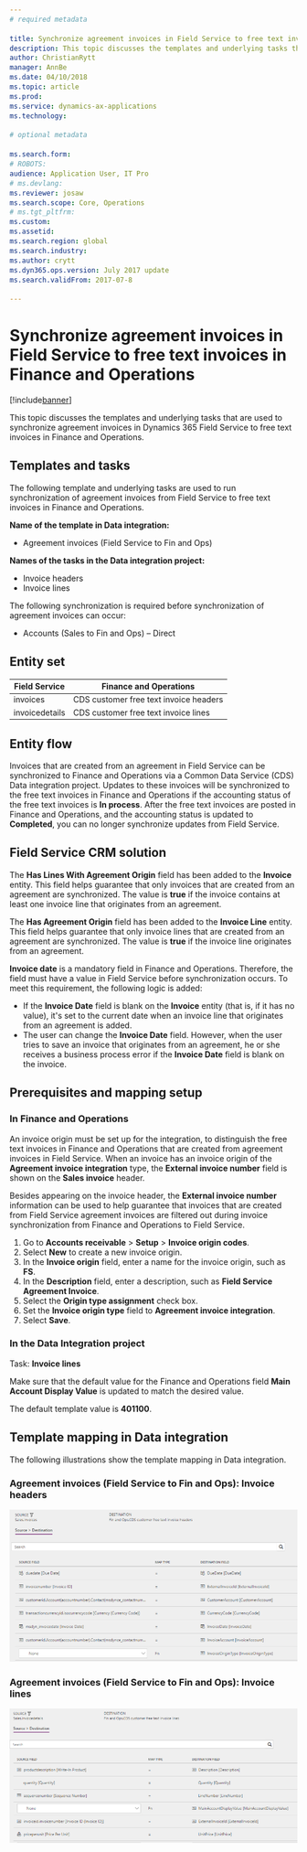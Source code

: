 ```yaml
---
# required metadata

title: Synchronize agreement invoices in Field Service to free text invoices in Finance and Operations
description: This topic discusses the templates and underlying tasks that are used to synchronize agreement invoices in Dynamics 365  Field Service to free text invoices in Finance and Operations.
author: ChristianRytt
manager: AnnBe
ms.date: 04/10/2018
ms.topic: article
ms.prod: 
ms.service: dynamics-ax-applications
ms.technology: 

# optional metadata

ms.search.form: 
# ROBOTS: 
audience: Application User, IT Pro
# ms.devlang: 
ms.reviewer: josaw
ms.search.scope: Core, Operations
# ms.tgt_pltfrm: 
ms.custom: 
ms.assetid: 
ms.search.region: global
ms.search.industry: 
ms.author: crytt
ms.dyn365.ops.version: July 2017 update 
ms.search.validFrom: 2017-07-8

---
```


# Synchronize agreement invoices in Field Service to free text invoices in Finance and Operations

[!include[banner](../includes/banner.md)]

This topic discusses the templates and underlying tasks that are used to synchronize agreement invoices in Dynamics 365 Field Service to free text invoices in Finance and Operations.

## Templates and tasks

The following template and underlying tasks are used to run synchronization of agreement invoices from Field Service to free text invoices in Finance and Operations.

**Name of the template in Data integration:**

- Agreement invoices (Field Service to Fin and Ops)

**Names of the tasks in the Data integration project:**

- Invoice headers
- Invoice lines

The following synchronization is required before synchronization of agreement invoices can occur:

- Accounts (Sales to Fin and Ops) – Direct

## Entity set

| Field Service  | Finance and Operations                 |
|----------------|----------------------------------------|
| invoices       | CDS customer free text invoice headers |
| invoicedetails | CDS customer free text invoice lines   |

## Entity flow

Invoices that are created from an agreement in Field Service can be synchronized to Finance and Operations via a Common Data Service (CDS) Data integration project. Updates to these invoices will be synchronized to the free text invoices in Finance and Operations if the accounting status of the free text invoices is **In process**. After the free text invoices are posted in Finance and Operations, and the accounting status is updated to **Completed**, you can no longer synchronize updates from Field Service.

## Field Service CRM solution

The **Has Lines With Agreement Origin** field has been added to the **Invoice** entity. This field helps guarantee that only invoices that are created from an agreement are synchronized. The value is **true** if the invoice contains at least one invoice line that originates from an agreement.

The **Has Agreement Origin** field has been added to the **Invoice Line** entity. This field helps guarantee that only invoice lines that are created from an agreement are synchronized. The value is **true** if the invoice line originates from an agreement.

**Invoice date** is a mandatory field in Finance and Operations. Therefore, the field must have a value in Field Service before synchronization occurs. To meet this requirement, the following logic is added:

- If the **Invoice Date** field is blank on the **Invoice** entity (that is, if it has no value), it's set to the current date when an invoice line that originates from an agreement is added.
- The user can change the **Invoice Date** field. However, when the user tries to save an invoice that originates from an agreement, he or she receives a business process error if the **Invoice Date** field is blank on the invoice.

## Prerequisites and mapping setup

### In Finance and Operations

An invoice origin must be set up for the integration, to distinguish the free text invoices in Finance and Operations that are created from agreement invoices in Field Service. When an invoice has an invoice origin of the **Agreement invoice integration** type, the **External invoice number** field is shown on the **Sales invoice** header.

Besides appearing on the invoice header, the **External invoice number** information can be used to help guarantee that invoices that are created from Field Service agreement invoices are filtered out during invoice synchronization from Finance and Operations to Field Service.

1. Go to **Accounts receivable** \> **Setup** \> **Invoice origin codes**.
2. Select **New** to create a new invoice origin.
3. In the **Invoice origin** field, enter a name for the invoice origin, such as **FS**.
4. In the **Description** field, enter a description, such as **Field Service Agreement Invoice**.
5. Select the **Origin type assignment** check box.
6. Set the **Invoice origin type** field to **Agreement invoice integration**.
7. Select **Save**.

### In the Data Integration project

Task: **Invoice lines**  

Make sure that the default value for the Finance and Operations field **Main Account Display Value** is updated to match the desired value.

The default template value is **401100**.

## Template mapping in Data integration

The following illustrations show the template mapping in Data integration.

### Agreement invoices (Field Service to Fin and Ops): Invoice headers

[![Template mapping in Data integration](./media/FSFreeTextInvoice1.png)](./media/FSFreeTextInvoice1.png)

### Agreement invoices (Field Service to Fin and Ops): Invoice lines

[![Template mapping in Data integration](./media/FSFreeTextInvoice2.png)](./media/FSFreeTextInvoice2.png)
